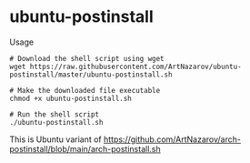 # ubuntu-postinstall

Usage

```
# Download the shell script using wget
wget https://raw.githubusercontent.com/ArtNazarov/ubuntu-postinstall/master/ubuntu-postinstall.sh

# Make the downloaded file executable
chmod +x ubuntu-postinstall.sh

# Run the shell script
./ubuntu-postinstall.sh
```

This is Ubuntu variant of https://github.com/ArtNazarov/arch-postinstall/blob/main/arch-postinstall.sh

